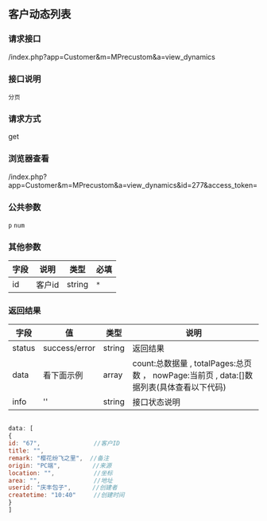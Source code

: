 ## 客户动态列表
### **请求接口**
/index.php?app=Customer&m=MPrecustom&a=view_dynamics

### **接口说明**
`分页`

### **请求方式**
get

### **浏览器查看**
/index.php?app=Customer&m=MPrecustom&a=view_dynamics&id=277&access_token=
### **公共参数** 
`p` `num`

### **其他参数**
|字段       |说明            |类型    |必填           |
| --------- |--------      |--------|--------       |
|id     |客户id | string | `*`         |


### **返回结果**
|字段       |值             |类型    |说明           |
| --------- |--------      |--------|--------       |
|status     |success/error |string |返回结果         |
|data       |看下面示例 | array | count:总数据量 , totalPages:总页数 ， nowPage:当前页 , data:[]数据列表(具体查看以下代码)|
|info       | '' | string | 接口状态说明  |

``` javascript

data: [
{
id: "67",               //客户ID
title: "",             
remark: "樱花纷飞之里",  //备注
origin: "PC端",         //来源
location: "",           //坐标 
area: "",               //地址
userid: "庆丰包子",      //创建者
createtime: "10:40"     //创建时间
}
]